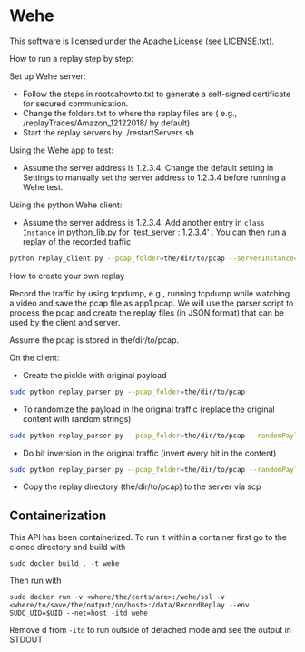 # Wehe

This software is licensed under the Apache License (see LICENSE.txt).

How to run a replay step by step:

Set up Wehe server:

* Follow the steps in rootcahowto.txt to generate a self-signed certificate for secured communication.
* Change the folders.txt to where the replay files are ( e.g., /replayTraces/Amazon_12122018/ by default)
* Start the replay servers by ./restartServers.sh

Using the Wehe app to test:

* Assume the server address is 1.2.3.4. Change the default setting in Settings to manually set the server address to 1.2.3.4 before running a Wehe test.

Using the python Wehe client:

* Assume the server address is 1.2.3.4. Add another entry in ```class Instance``` in python_lib.py for 'test_server : 1.2.3.4' . You can then run a replay of the recorded traffic

```bash
python replay_client.py --pcap_folder=the/dir/to/pcap --serverInstance= test_server
```

How to create your own replay

Record the traffic by using tcpdump, e.g., running tcpdump while watching a video and save the pcap file as app1.pcap. We will use the parser script to process the pcap and create the replay files (in JSON format) that can be used by the client and server.

Assume the pcap is stored in the/dir/to/pcap.

On the client:

* Create the pickle with original payload

```bash
sudo python replay_parser.py --pcap_folder=the/dir/to/pcap
```

* To randomize the payload in the original traffic (replace the original content with random strings)

```bash
sudo python replay_parser.py --pcap_folder=the/dir/to/pcap --randomPayload=True --pureRandom=True
```

* Do bit inversion in the original traffic (invert every bit in the content)

```bash
sudo python replay_parser.py --pcap_folder=the/dir/to/pcap --randomPayload=True --bitInvert=True
```

* Copy the replay directory (the/dir/to/pcap) to the server via scp


## Containerization

This API has been containerized. To run it within a container first go to the cloned directory and build with 
```
sudo docker build . -t wehe
```

Then run with 
```
sudo docker run -v <where/the/certs/are>:/wehe/ssl -v <where/to/save/the/output/on/host>:/data/RecordReplay --env SUDO_UID=$UID --net=host -itd wehe
```

Remove d from `-itd` to run outside of detached mode and see the output in STDOUT
